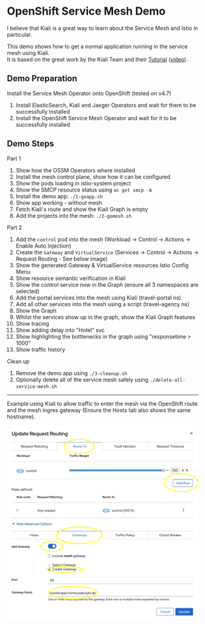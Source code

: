 # OpenShift Service Mesh Demo 

I believe that Kiali is a great way to learn about the Service Mesh and Istio in particular. 

This demo shows how to get a normal application running in the service mesh using Kiali.  
It is based on the great work by the Kiali Team and their [Tutorial](https://kiali.io/documentation/latest/tutorial/)
([video](https://events.istio.io/istiocon-2021/workshops/istio-cookbook-kiali-recipe/)).

## Demo Preparation 

Install the Service Mesh Operator onto OpenShift (tested on v4.7) 

   1. Install ElasticSearch, Kiali and Jaeger Operators and wait for them to be successfully installed
   1. Install the OpenShift Service Mesh Operator and wait for it to be successfully installed

## Demo Steps

Part 1

   1. Show how the OSSM Operators where installed
   1. Install the mesh control plane, show how it can be configured
   1. Show the pods loading in istio-system project
   1. Show the SMCP resource status using ``oc get smcp -A``
   1. Install the demo app: ``./1-goapp.sh``
   1. Show app working - without mesh
   1. Fetch Kiali's route and show the Kiali Graph is empty
   1. Add the projects into the mesh: ``./2-gomesh.sh``

Part 2

   1. Add the `control` pod into the mesh (Workload -> Control -> Actions -> Enable Auto Injection)
   1. Create the `Gateway` and `VirtualService` (Services -> Control -> Actions -> Request Routing - See below image)
   1. Show the generated Gateway & VirtualService resources Istio Config Menu
   1. Show resource semantic verification in Kiali
   1. Show the control service now in the Graph (ensure all 3 namespaces are selected)
   1. Add the portal services into the mesh using Kiali (travel-portal ns) 
   1. Add all other services into the mesh using a script (travel-agency ns)
   1. Show the Graph
   1. Whilst the services show up in the graph, show the Kiali Graph features 
   1. Show tracing
   1. Show adding delay into "Hotel" svc
   1. Show highlighting the bottlenecks in the graph using "responsetime > 1000"
   1. Show traffic history

Clean up

   1. Remove the demo app using ``./3-cleanup.sh``
   1. Optionally delete all of the service mesh safely using ``./delete-all-service-mesh.sh``

---

Example using Kiali to allow traffic to enter the mesh via the OpenShift route and the mesh ingres gateway
(Ensure the Hosts tab also shows the same hostname).

<img src="kiali-wizard-gw-vs.png" alt="Image of Kiali Wizard" width="800">


